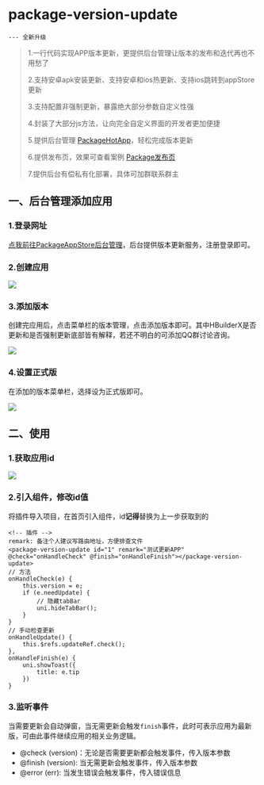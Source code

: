 # package-version-update

~~~
--- 全新升级
~~~

> 1.一行代码实现APP版本更新，更提供后台管理让版本的发布和迭代再也不用愁了
>
> 2.支持安卓apk安装更新、支持安卓和ios热更新、支持ios跳转到appStore更新
>
> 3.支持配置非强制更新，暴露绝大部分参数自定义性强
>
> 4.封装了大部分js方法，让向完全自定义界面的开发者更加便捷
>
> 5.提供后台管理 [PackageHotApp](https://package.coisink.com/)，轻松完成版本更新
>
> 6.提供发布页，效果可查看案例 [Package发布页](https://package.coisink.com/#/app/1)
>
> 7.提供后台有偿私有化部署，具体可加群联系群主


## 一、后台管理添加应用

### 1.登录网址

[点我前往PackageAppStore后台管理](https://package.coisink.com/)，后台提供版本更新服务，注册登录即可。

### 2.创建应用

![](https://package.coisink.com/media/upload/admin@qq.com/添加应用.png)

### 3.添加版本

创建完应用后，点击菜单栏的版本管理，点击添加版本即可。其中HBuilderX是否更新和是否强制更新底部皆有解释，若还不明白的可添加QQ群讨论咨询。

![](https://package.coisink.com/media/upload/admin@qq.com/新增版本.png)

### 4.设置正式版

在添加的版本菜单栏，选择设为正式版即可。

![](https://package.coisink.com/media/upload/admin@qq.com/确定发布正式版.png)

## 二、使用

### 1.获取应用id

![](https://package.coisink.com/media/upload/admin@qq.com/获取应用id.png)

### 2.引入组件，修改id值

将插件导入项目，在首页引入组件，id**记得**替换为上一步获取到的

```vue
<!-- 插件 -->
remark: 备注个人建议写路由地址，方便排查文件
<package-version-update id="1" remark="测试更新APP" @check="onHandleCheck" @finish="onHandleFinish"></package-version-update>
// 方法
onHandleCheck(e) {
	this.version = e;
	if (e.needUpdate) {
		// 隐藏tabBar
		uni.hideTabBar();
	}
}
// 手动检查更新
onHandleUpdate() {
	this.$refs.updateRef.check();
},
onHandleFinish(e) {
	uni.showToast({
		title: e.tip
	})
}
```

### 3.监听事件

当需要更新会自动弹窗，当无需更新会触发`finish`事件，此时可表示应用为最新版，可由此事件继续应用的相关业务逻辑。

- @check (version)：无论是否需要更新都会触发事件，传入版本参数
- @finish (version): 当无需更新会触发事件，传入版本参数
- @error (err): 当发生错误会触发事件，传入错误信息